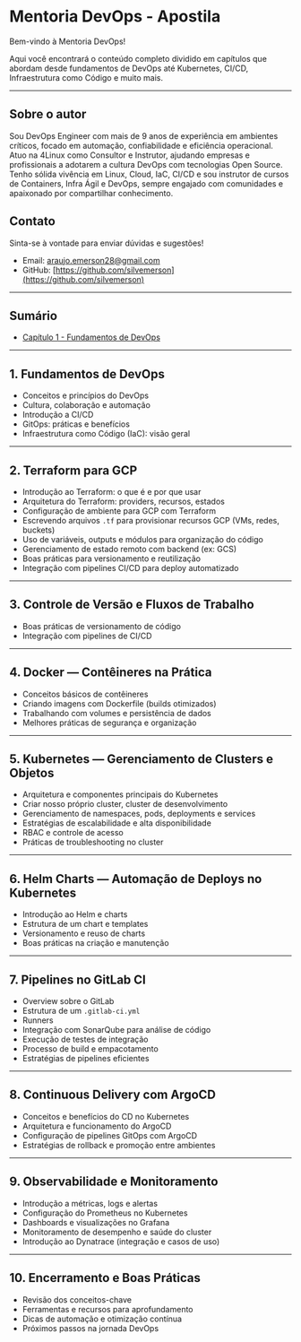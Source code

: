 # Mentoria DevOps - Apostila

Bem-vindo à  Mentoria DevOps!

Aqui você encontrará o conteúdo completo dividido em capítulos que abordam desde fundamentos de DevOps até Kubernetes, CI/CD, Infraestrutura como Código e muito mais.

---

## Sobre o autor

Sou DevOps Engineer com mais de 9 anos de experiência em ambientes críticos, focado em automação, confiabilidade e eficiência operacional. 
Atuo na 4Linux como Consultor e Instrutor, ajudando empresas e profissionais a adotarem a cultura DevOps com tecnologias Open Source. Tenho sólida vivência em Linux, Cloud, IaC, CI/CD e sou instrutor de cursos de Containers, Infra Ágil e DevOps, sempre engajado com comunidades e apaixonado por compartilhar conhecimento.


## Contato

Sinta-se à vontade para enviar dúvidas e sugestões!

- Email: araujo.emerson28@gmail.com 
- GitHub: [https://github.com/silvemerson](https://github.com/silvemerson)  

---
## Sumário

- [Capítulo 1 - Fundamentos de DevOps](capitulos/01-fundamentos.md)


---


## 1. Fundamentos de DevOps

- Conceitos e princípios do DevOps  
- Cultura, colaboração e automação  
- Introdução a CI/CD  
- GitOps: práticas e benefícios  
- Infraestrutura como Código (IaC): visão geral  

---

## 2. Terraform para GCP

- Introdução ao Terraform: o que é e por que usar  
- Arquitetura do Terraform: providers, recursos, estados  
- Configuração de ambiente para GCP com Terraform  
- Escrevendo arquivos `.tf` para provisionar recursos GCP (VMs, redes, buckets)  
- Uso de variáveis, outputs e módulos para organização do código  
- Gerenciamento de estado remoto com backend (ex: GCS)  
- Boas práticas para versionamento e reutilização  
- Integração com pipelines CI/CD para deploy automatizado  

---

## 3. Controle de Versão e Fluxos de Trabalho

- Boas práticas de versionamento de código  
- Integração com pipelines de CI/CD  

---

## 4. Docker — Contêineres na Prática

- Conceitos básicos de contêineres  
- Criando imagens com Dockerfile (builds otimizados)  
- Trabalhando com volumes e persistência de dados  
- Melhores práticas de segurança e organização  

---

## 5. Kubernetes — Gerenciamento de Clusters e Objetos

- Arquitetura e componentes principais do Kubernetes  
- Criar nosso próprio cluster, cluster de desenvolvimento  
- Gerenciamento de namespaces, pods, deployments e services  
- Estratégias de escalabilidade e alta disponibilidade  
- RBAC e controle de acesso  
- Práticas de troubleshooting no cluster  

---

## 6. Helm Charts — Automação de Deploys no Kubernetes

- Introdução ao Helm e charts  
- Estrutura de um chart e templates  
- Versionamento e reuso de charts  
- Boas práticas na criação e manutenção  

---

## 7. Pipelines no GitLab CI

- Overview sobre o GitLab  
- Estrutura de um `.gitlab-ci.yml`  
- Runners  
- Integração com SonarQube para análise de código  
- Execução de testes de integração  
- Processo de build e empacotamento  
- Estratégias de pipelines eficientes  

---

## 8. Continuous Delivery com ArgoCD

- Conceitos e benefícios do CD no Kubernetes  
- Arquitetura e funcionamento do ArgoCD  
- Configuração de pipelines GitOps com ArgoCD  
- Estratégias de rollback e promoção entre ambientes  

---

## 9. Observabilidade e Monitoramento

- Introdução a métricas, logs e alertas  
- Configuração do Prometheus no Kubernetes  
- Dashboards e visualizações no Grafana  
- Monitoramento de desempenho e saúde do cluster  
- Introdução ao Dynatrace (integração e casos de uso)  

---

## 10. Encerramento e Boas Práticas

- Revisão dos conceitos-chave  
- Ferramentas e recursos para aprofundamento  
- Dicas de automação e otimização contínua  
- Próximos passos na jornada DevOps  
